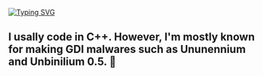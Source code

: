 [![Typing SVG](https://readme-typing-svg.herokuapp.com/?color=ffffff&size=50&center=true&vCenter=true&width=1000&lines=Hello!+++;++My+Name+is+Venra.++;Welcome+to+My+Github+Profile++😄+++;:D)](https://git.io/typing-svg)

## I usally code in C++. However, I'm mostly known for making GDI malwares such as Ununennium and Unbinilium 0.5. 🦠
